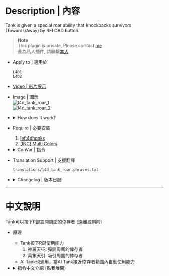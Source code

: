 # Description | 內容
Tank is given a special roar ability that knockbacks survivors (Towards/Away) by RELOAD button.

> __Note__ <br/>
This plugin is private, Please contact [me](/#私人插件列表-private-plugins-list)<br/>
此為私人插件, 請聯繫[本人](/#私人插件列表-private-plugins-list)

* Apply to | 適用於
	```
	L4D1
	L4D2
	```

* [Video | 影片展示](https://youtube.com/shorts/wPGiH0ny5is)

* Image | 圖示
	<br/>![l4d_tank_roar_1](image/l4d_tank_roar_1.gif)
	<br/>![l4d_tank_roar_2](image/l4d_tank_roar_2.gif)

* <details><summary>How does it work?</summary>

	* Tanks press RELOAD button to knock back survivors away or towards tank.
	* AI Tank can also knock back automatically.
</details>

* Require | 必要安裝
	1. [left4dhooks](https://forums.alliedmods.net/showthread.php?t=321696)
	2. [[INC] Multi Colors](https://github.com/fbef0102/L4D1_2-Plugins/releases/tag/Multi-Colors)

* <details><summary>ConVar | 指令</summary>

	* cfg/sourcemod/l4d_tank_roar.cfg
		```php
		// 0=Plugin off, 1=Plugin on.
		l4d_tank_roar_enable "1"

		// 0 - Roar only affect survivors on the (relatively) same plane as tank, 1 - Roar affects survivor as long as survivor is in close range from tank.
		l4d_tank_roar_dectect "0"

		// Sets how powerful the roar is.
		l4d_tank_roar_power "280"

		// Sets how near survivor must be in order to be affected by the roar.
		l4d_tank_roar_radius "280"

		// Sets the Maximum time before human tank can roar again.
		l4d_tank_roar_cooldown_max_human "9.0"

		// Sets the Minimum time before human tank can roar again.
		l4d_tank_roar_cooldown_min_human "7.5"

		// Sets how long the human tank cannot move/attack after roaring. Input 0 for no stun. Max stun time can only be as long as roar's cooldown. (0=off)
		l4d_tank_roar_stun_human "0.9"

		// If 1, AI tank can roar automatically
		l4d_tank_roar_ai_auto "1"

		// Sets the Maximum time before ai tank can roar again.
		l4d_tank_roar_cooldown_max_ai "3.0"

		// Sets the Minimum time before ai tank can roar again.
		l4d_tank_roar_cooldown_min_ai "3.0"

		// Sets how long the ai tank cannot move/attack after roaring. Input 0 for no stun. Max stun time can only be as long as roar's cooldown. (0=off)
		l4d_tank_roar_stun_ai "1.5"

		// Sets damage dealt to survivors.
		l4d_tank_roar_damage "1"

		// Sets which direction the survivor will be knockbacked. 0: Towards tank. 1: Away from tank. 
		l4d_tank_roar_direction "0"

		// How message displays. (0: Disable, 1:In chat, 2: In Hint Box, 3: In center text)
		l4d_tank_roar_hint "2"

		// Press which button to trigger the tank roar, 131072=Shift, 4=Ctrl, 32=Use, 8192=Reload, 524288=Middle Mouse
		// You can add numbers together, ex: 655360=Shift + Middle Mouse
		l4d_tank_roar_buttons "8192"

		// Rank roar ring color, Three values between 0-255 separated by spaces. RGB Color255 - Red Green Blue. (Empty=Ring Off)
		l4d_tank_roar_color "0 0 250"
		```
</details>

* Translation Support | 支援翻譯
	```
	translations/l4d_tank_roar.phrases.txt
	```

* <details><summary>Changelog | 版本日誌</summary>

	* v1.1h (2025-9-29)
		* Update cvars

	* v1.0h (2024-1-10)
		* Remake code, convert code to latest syntax
		* Fix warnings when compiling on SourceMod 1.11.
		* Optimize code and improve performance
		* Replace Gamedata with left4dhooks
		* Translation Support
		* Add Cvars
		* AI Tank now also use roar ability

	* v1.2.2
		* [Original Plugin by אKarma](https://forums.alliedmods.net/showthread.php?t=126919)
</details>

- - - -
# 中文說明
Tank可以按下R鍵震開周圍的倖存者 (遠離或朝向)

* 原理
	* Tank按下R鍵使用能力
		1. 神羅天征: 彈開周圍的倖存者
		2. 萬象天引: 吸引周圍的倖存者
	* AI Tank也適用，當AI Tank接近倖存者範圍內自動使用能力

* <details><summary>指令中文介紹 (點我展開)</summary>

	* cfg/sourcemod/l4d_tank_spawn.cfg
		```php
		// 0=關閉插件, 1=啟動插件
		l4d_tank_roar_enable "1"

		// 0 - 和Tank同一個高度的倖存者才會被影響, 1 - 倖存者和Tank即使不在同一個高度，只要在範圍內就會被影響.
		l4d_tank_roar_dectect "0"

		// Tank能力震開的力道
		l4d_tank_roar_power "280"

		// Tank能影響的範圍
		l4d_tank_roar_radius "280"

		// 真人Tank最長CD時間
		l4d_tank_roar_cooldown_max_human "9.0"

		// 真人Tank最短CD時間
		l4d_tank_roar_cooldown_min_human "7.5"

		// 真人Tank使用能力時不能動的時間 (0=關閉此功能)
		l4d_tank_roar_stun_human "0.9"

		// 為1時，AI Tank也適用，當AI Tank接近倖存者範圍內自動使用能力
		l4d_tank_roar_ai_auto "1"

		// AI Tank最長CD時間
		l4d_tank_roar_cooldown_max_ai "3.0"

		// AI Tank最短CD時間
		l4d_tank_roar_cooldown_min_ai "3.0"

		// AI Tank使用能力時不能動的時間 (0=關閉此功能)
		l4d_tank_roar_stun_ai "1.5"

		// 震開倖存者時，倖存者所受到的傷害值
		l4d_tank_roar_damage "1"

		// 設置Tank能力 0: 萬象天引. 1: 神羅天征. 
		l4d_tank_roar_direction "0"

		// 提示該如何顯示. (0: 不提示, 1: 聊天框, 2: 黑底白字框, 3: 螢幕正中間)
		l4d_tank_roar_hint "2"

		// Tank按下哪一個按鍵使用能力? 131072=Shift鍵, 32=E鍵, 8192=R鍵, 524288=滾輪鍵
		// 可以數字相加, 譬如: 655360=必須同時按 "Shift鍵+滾輪鍵"
		l4d_tank_roar_buttons "8192"

		// Tank使用能力產生的光圈顏色 (三色 RGB)
		// 留空=不產生光圈
		l4d_tank_roar_color "0 0 250"
		```
</details>